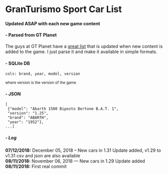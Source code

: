 # GranTurismo Sport Car List
#### Updated ASAP with each new game content

#### - Parsed from GT Planet
The guys at GT Planet have a [great list](https://www.gtplanet.net/gran-turismo-sport-car-list/) that is updated when new content is added to the game. I just parse it and make it available in simple formats.


#### - SQLite DB

    cols: brand, year, model, version
<small>where version is the version of the game</small>

#### - JSON

    [
     {"model": "Abarth 1500 Biposto Bertone B.A.T. 1", 
     "version": "1.25", 
     "brand": "ABARTH", 
     "year": "1952"}, 
    ...]

##### - Log


**07/12/2018:** December 05, 2018 – New cars in 1.31 Update added, v1.29 to v1.31 csv and json are also available  
**08/11/2018:** November 06, 2018 — New cars in 1.29 Update added  
**08/11/2018:** First real commit  
